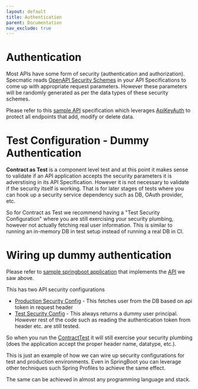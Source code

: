 ```yaml
---
layout: default
title: Authentication
parent: Documentation
nav_exclude: true
---
```

Authentication
==============

Most APIs have some form of security (authentication and authorization). Specmatic reads [OpenAPI Security Schemes](https://swagger.io/docs/specification/authentication/) in your API Specifications to come up with appropriate request parameters. However these parameters will be randomly generated as per the data types of these security schemes.

Please refer to this [sample API](https://github.com/znsio/specmatic-order-contracts/blob/main/in/specmatic/examples/store/api_order_v1.yaml) specification which leverages [ApiKeyAuth](https://swagger.io/docs/specification/authentication/api-keys/) to protect all endpoints that add, modify or delete data.

# Test Configuration - Dummy Authentication

**Contract as Test** is a component level test and at this point it makes sense to validate if an API application accepts the security parameters it is adverstising in its API Specification. However it is not necessary to validate if the security itself is working. That is for later stages of tests where you can hook up a security service dependency such as DB, OAuth provider, etc.

So for Contract as Test we recommend having a "Test Security Configuration" where you are still exercising your security plumbing, however not actually fetching real user information. This is similar to running an in-memory DB in test setup instead of running a real DB in CI.

# Wiring up dummy authentication

Please refer to [sample springboot application](https://github.com/znsio/specmatic-order-api/tree/api_security) that implements the [API](https://github.com/znsio/specmatic-order-contracts/blob/main/in/specmatic/examples/store/api_order_v1.yaml) we saw above.

This has two API security configurations
* [Production Security Config](https://github.com/znsio/specmatic-order-api/blob/api_security/src/main/java/com/store/config/SecurityConfig.kt) - This fetches user from the DB based on api token in request header
* [Test Security Config](https://github.com/znsio/specmatic-order-api/blob/api_security/src/test/java/com/store/config/TestSecurityConfig.kt) - This always returns a dummy user principal. However rest of the code such as reading the authentication token from header etc. are still tested.

So when you run the [ContractTest](https://github.com/znsio/specmatic-order-api/blob/api_security/src/test/java/com/store/ContractTests.java) it will still exercise your security plumbing (does the application accept the proper header name, datatype, etc.).

This is just an example of how we can wire up security configurations for test and production environments. Even in SpringBoot you can leverage other techniques such Spring Profiles to achieve the same effect.

The same can be achieved in almost any programming language and stack.